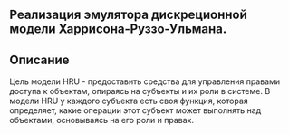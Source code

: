 ## Реализация эмулятора дискреционной модели Харрисона-Руззо-Ульмана.

## Описание
Цель модели HRU - предоставить средства для управления правами доступа к объектам, опираясь на субъекты и их роли в системе. В модели HRU у каждого субъекта есть своя функция, которая определяет, какие операции этот субъект может выполнять над объектами, основываясь на его роли и правах.
